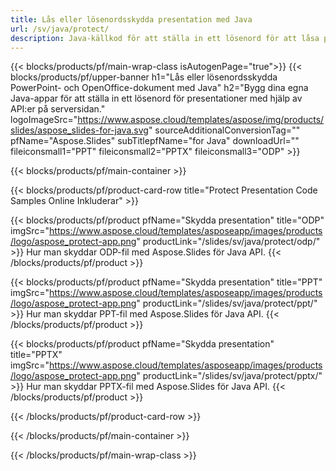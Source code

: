 ```yaml
---
title: Lås eller lösenordsskydda presentation med Java
url: /sv/java/protect/
description: Java-källkod för att ställa in ett lösenord för att låsa presentationen
---
```


{{< blocks/products/pf/main-wrap-class isAutogenPage="true">}}
{{< blocks/products/pf/upper-banner h1="Lås eller lösenordsskydda PowerPoint- och OpenOffice-dokument med Java" h2="Bygg dina egna Java-appar för att ställa in ett lösenord för presentationer med hjälp av API:er på serversidan." logoImageSrc="https://www.aspose.cloud/templates/aspose/img/products/slides/aspose_slides-for-java.svg" sourceAdditionalConversionTag="" pfName="Aspose.Slides" subTitlepfName="for Java" downloadUrl="" fileiconsmall1="PPT" fileiconsmall2="PPTX" fileiconsmall3="ODP" >}}

{{< blocks/products/pf/main-container >}}

{{< blocks/products/pf/product-card-row title="Protect Presentation Code Samples Online Inkluderar" >}}

{{< blocks/products/pf/product pfName="Skydda presentation" title="ODP" imgSrc="https://www.aspose.cloud/templates/asposeapp/images/products/logo/aspose_protect-app.png" productLink="/slides/sv/java/protect/odp/" >}}
Hur man skyddar ODP-fil med Aspose.Slides för Java API.
{{< /blocks/products/pf/product >}}

{{< blocks/products/pf/product pfName="Skydda presentation" title="PPT" imgSrc="https://www.aspose.cloud/templates/asposeapp/images/products/logo/aspose_protect-app.png" productLink="/slides/sv/java/protect/ppt/" >}}
Hur man skyddar PPT-fil med Aspose.Slides för Java API.
{{< /blocks/products/pf/product >}}

{{< blocks/products/pf/product pfName="Skydda presentation" title="PPTX" imgSrc="https://www.aspose.cloud/templates/asposeapp/images/products/logo/aspose_protect-app.png" productLink="/slides/sv/java/protect/pptx/" >}}
Hur man skyddar PPTX-fil med Aspose.Slides för Java API.
{{< /blocks/products/pf/product >}}



{{< /blocks/products/pf/product-card-row >}}

{{< /blocks/products/pf/main-container >}}
    
{{< /blocks/products/pf/main-wrap-class >}}